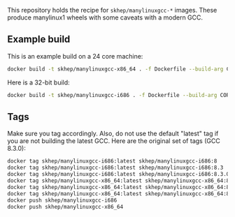 This repository holds the recipe for `skhep/manylinuxgcc-*` images. These produce manylinux1 wheels with some caveats with a modern GCC.

## Example build

This is an example build on a 24 core machine:

```bash
docker build -t skhep/manylinuxgcc-x86_64 . -f Dockerfile --build-arg CORES=48
```

Here is a 32-bit build:

```bash
docker build -t skhep/manylinuxgcc-i686 . -f Dockerfile --build-arg CORES=48 --build-arg ARCH=i686
```

## Tags

Make sure you tag accordingly. Also, do not use the default "latest" tag if you are not building the latest GCC. Here are the original set of tags (GCC 8.3.0):

```bash
docker tag skhep/manylinuxgcc-i686:latest skhep/manylinuxgcc-i686:8
docker tag skhep/manylinuxgcc-i686:latest skhep/manylinuxgcc-i686:8.3
docker tag skhep/manylinuxgcc-i686:latest skhep/manylinuxgcc-i686:8.3.0
docker tag skhep/manylinuxgcc-x86_64:latest skhep/manylinuxgcc-x86_64:8.3.0
docker tag skhep/manylinuxgcc-x86_64:latest skhep/manylinuxgcc-x86_64:8.3
docker tag skhep/manylinuxgcc-x86_64:latest skhep/manylinuxgcc-x86_64:8
docker push skhep/manylinuxgcc-i686
docker push skhep/manylinuxgcc-x86_64
```
